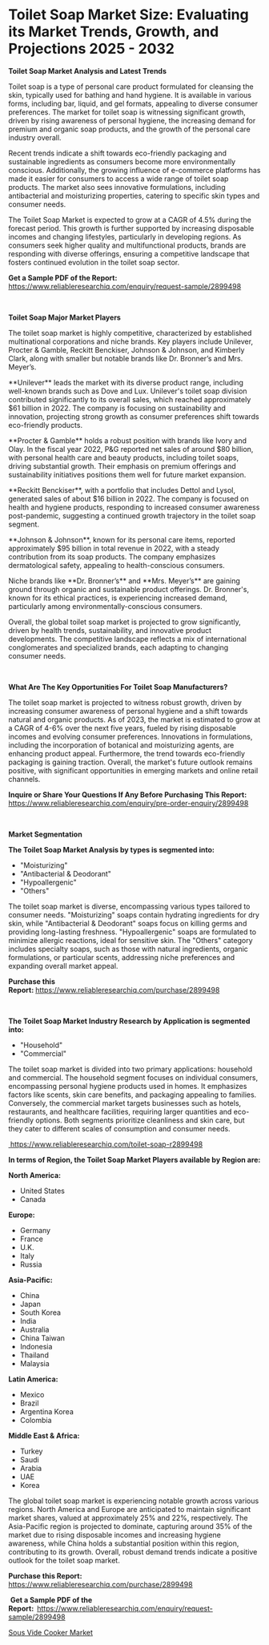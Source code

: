 <p><h1>Toilet Soap Market Size: Evaluating its Market Trends, Growth, and Projections 2025 - 2032</h1></p><p><strong>Toilet Soap Market Analysis and Latest Trends</strong></p>
<p><p>Toilet soap is a type of personal care product formulated for cleansing the skin, typically used for bathing and hand hygiene. It is available in various forms, including bar, liquid, and gel formats, appealing to diverse consumer preferences. The market for toilet soap is witnessing significant growth, driven by rising awareness of personal hygiene, the increasing demand for premium and organic soap products, and the growth of the personal care industry overall.</p><p>Recent trends indicate a shift towards eco-friendly packaging and sustainable ingredients as consumers become more environmentally conscious. Additionally, the growing influence of e-commerce platforms has made it easier for consumers to access a wide range of toilet soap products. The market also sees innovative formulations, including antibacterial and moisturizing properties, catering to specific skin types and consumer needs.</p><p>The Toilet Soap Market is expected to grow at a CAGR of 4.5% during the forecast period. This growth is further supported by increasing disposable incomes and changing lifestyles, particularly in developing regions. As consumers seek higher quality and multifunctional products, brands are responding with diverse offerings, ensuring a competitive landscape that fosters continued evolution in the toilet soap sector.</p></p>
<p><strong>Get a Sample PDF of the Report:&nbsp;</strong> <a href="https://www.reliableresearchiq.com/enquiry/request-sample/2899498?utm_campaign=3359&utm_medium=2&utm_source=Github&utm_content=ia&utm_term=16032025&utm_id=toilet-soap">https://www.reliableresearchiq.com/enquiry/request-sample/2899498</a></p>
<p>&nbsp;</p>
<p><strong>Toilet Soap Major Market Players</strong></p>
<p><p>The toilet soap market is highly competitive, characterized by established multinational corporations and niche brands. Key players include Unilever, Procter & Gamble, Reckitt Benckiser, Johnson & Johnson, and Kimberly Clark, along with smaller but notable brands like Dr. Bronner’s and Mrs. Meyer’s.</p><p>**Unilever** leads the market with its diverse product range, including well-known brands such as Dove and Lux. Unilever's toilet soap division contributed significantly to its overall sales, which reached approximately $61 billion in 2022. The company is focusing on sustainability and innovation, projecting strong growth as consumer preferences shift towards eco-friendly products.</p><p>**Procter & Gamble** holds a robust position with brands like Ivory and Olay. In the fiscal year 2022, P&G reported net sales of around $80 billion, with personal health care and beauty products, including toilet soaps, driving substantial growth. Their emphasis on premium offerings and sustainability initiatives positions them well for future market expansion.</p><p>**Reckitt Benckiser**, with a portfolio that includes Dettol and Lysol, generated sales of about $16 billion in 2022. The company is focused on health and hygiene products, responding to increased consumer awareness post-pandemic, suggesting a continued growth trajectory in the toilet soap segment.</p><p>**Johnson & Johnson**, known for its personal care items, reported approximately $95 billion in total revenue in 2022, with a steady contribution from its soap products. The company emphasizes dermatological safety, appealing to health-conscious consumers.</p><p>Niche brands like **Dr. Bronner’s** and **Mrs. Meyer’s** are gaining ground through organic and sustainable product offerings. Dr. Bronner's, known for its ethical practices, is experiencing increased demand, particularly among environmentally-conscious consumers.</p><p>Overall, the global toilet soap market is projected to grow significantly, driven by health trends, sustainability, and innovative product developments. The competitive landscape reflects a mix of international conglomerates and specialized brands, each adapting to changing consumer needs.</p></p>
<p>&nbsp;</p>
<p><strong>What Are The Key Opportunities For Toilet Soap Manufacturers?</strong></p>
<p><p>The toilet soap market is projected to witness robust growth, driven by increasing consumer awareness of personal hygiene and a shift towards natural and organic products. As of 2023, the market is estimated to grow at a CAGR of 4-6% over the next five years, fueled by rising disposable incomes and evolving consumer preferences. Innovations in formulations, including the incorporation of botanical and moisturizing agents, are enhancing product appeal. Furthermore, the trend towards eco-friendly packaging is gaining traction. Overall, the market's future outlook remains positive, with significant opportunities in emerging markets and online retail channels.</p></p>
<p><strong>Inquire or Share Your Questions If Any Before Purchasing This Report:</strong> <a href="https://www.reliableresearchiq.com/enquiry/pre-order-enquiry/2899498?utm_campaign=3359&utm_medium=2&utm_source=Github&utm_content=ia&utm_term=16032025&utm_id=toilet-soap">https://www.reliableresearchiq.com/enquiry/pre-order-enquiry/2899498</a></p>
<p>&nbsp;</p>
<p><strong>Market Segmentation</strong></p>
<p><strong>The Toilet Soap Market Analysis by types is segmented into:</strong></p>
<p><ul><li>"Moisturizing"</li><li>"Antibacterial & Deodorant"</li><li>"Hypoallergenic"</li><li>"Others"</li></ul></p>
<p><p>The toilet soap market is diverse, encompassing various types tailored to consumer needs. "Moisturizing" soaps contain hydrating ingredients for dry skin, while "Antibacterial & Deodorant" soaps focus on killing germs and providing long-lasting freshness. "Hypoallergenic" soaps are formulated to minimize allergic reactions, ideal for sensitive skin. The "Others" category includes specialty soaps, such as those with natural ingredients, organic formulations, or particular scents, addressing niche preferences and expanding overall market appeal.</p></p>
<p><strong>Purchase this Report:&nbsp;</strong><a href="https://www.reliableresearchiq.com/purchase/2899498?utm_campaign=3359&utm_medium=2&utm_source=Github&utm_content=ia&utm_term=16032025&utm_id=toilet-soap">https://www.reliableresearchiq.com/purchase/2899498</a></p>
<p>&nbsp;</p>
<p><strong>The Toilet Soap Market Industry Research by Application is segmented into:</strong></p>
<p><ul><li>"Household"</li><li>"Commercial"</li></ul></p>
<p><p>The toilet soap market is divided into two primary applications: household and commercial. The household segment focuses on individual consumers, encompassing personal hygiene products used in homes. It emphasizes factors like scents, skin care benefits, and packaging appealing to families. Conversely, the commercial market targets businesses such as hotels, restaurants, and healthcare facilities, requiring larger quantities and eco-friendly options. Both segments prioritize cleanliness and skin care, but they cater to different scales of consumption and consumer needs.</p></p>
<p><a href="https://www.reliableresearchiq.com/toilet-soap-r2899498?utm_campaign=3359&utm_medium=2&utm_source=Github&utm_content=ia&utm_term=16032025&utm_id=toilet-soap">&nbsp;https://www.reliableresearchiq.com/toilet-soap-r2899498</a></p>
<p><strong>In terms of Region, the Toilet Soap Market Players available by Region are:</strong></p>
<p>
    <p> <strong> North America: </strong>
        <ul>
            <li>United States</li>
            <li>Canada</li>
        </ul>
        </p> 
    <p> <strong> Europe: </strong>
        <ul>
            <li>Germany</li>
            <li>France</li>
            <li>U.K.</li>
            <li>Italy</li>
            <li>Russia</li>
        </ul>
        </p> 
    <p> <strong> Asia-Pacific: </strong>
        <ul>
            <li>China</li>
            <li>Japan</li>
            <li>South Korea</li>
            <li>India</li>
            <li>Australia</li>
            <li>China Taiwan</li>
            <li>Indonesia</li>
            <li>Thailand</li>
            <li>Malaysia</li>
        </ul>
        </p> 
    <p> <strong> Latin America: </strong>
        <ul>
            <li>Mexico</li>
            <li>Brazil</li>
            <li>Argentina Korea</li>
            <li>Colombia</li>
        </ul>
        </p> 
    <p> <strong> Middle East & Africa: </strong>
        <ul>
            <li>Turkey</li>
            <li>Saudi</li>
            <li>Arabia</li>
            <li>UAE</li>
            <li>Korea</li>
        </ul>
    </p>
    </p>
<p><p>The global toilet soap market is experiencing notable growth across various regions. North America and Europe are anticipated to maintain significant market shares, valued at approximately 25% and 22%, respectively. The Asia-Pacific region is projected to dominate, capturing around 35% of the market due to rising disposable incomes and increasing hygiene awareness, while China holds a substantial position within this region, contributing to its growth. Overall, robust demand trends indicate a positive outlook for the toilet soap market.</p></p>
<p><strong>Purchase this Report: </strong><a href="https://www.reliableresearchiq.com/purchase/2899498?utm_campaign=3359&utm_medium=2&utm_source=Github&utm_content=ia&utm_term=16032025&utm_id=toilet-soap">https://www.reliableresearchiq.com/purchase/2899498</a></p>
<p>&nbsp;<strong>Get a Sample PDF of the Report:&nbsp;&nbsp;</strong><a href="https://www.reliableresearchiq.com/enquiry/request-sample/2899498?utm_campaign=3359&utm_medium=2&utm_source=Github&utm_content=ia&utm_term=16032025&utm_id=toilet-soap">https://www.reliableresearchiq.com/enquiry/request-sample/2899498</a></p>
<p><strong></strong></p>
<p><p><a href="https://github.com/joshuagarcia509/Market-Research-Report-List-1/blob/main/sous-vide-cooker-market.md?utm_campaign=3359&utm_medium=2&utm_source=Github&utm_content=ia&utm_term=16032025&utm_id=toilet-soap">Sous Vide Cooker Market</a></p></p>